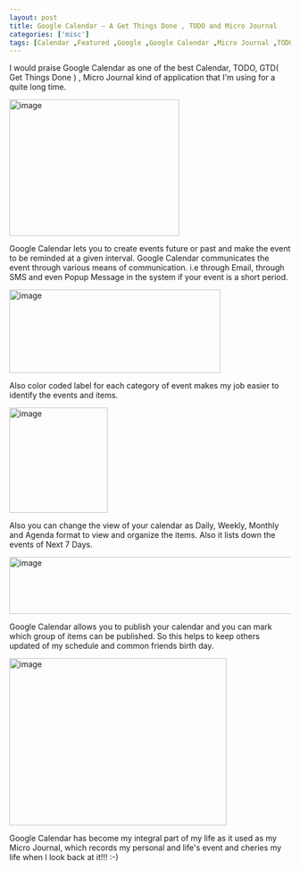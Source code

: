 ```yaml
---
layout: post
title: Google Calendar – A Get Things Done , TODO and Micro Journal
categories: ['misc']
tags: [Calendar ,Featured ,Google ,Google Calendar ,Micro Journal ,TODO] 
---
```

I would praise Google Calendar as one of the best Calendar, TODO, GTD( Get Things Done ) , Micro Journal kind of application that I'm using for a quite long time.

<a href="http://maheshexp.files.wordpress.com/2007/12/image.png"><img width="304" src="http://maheshexp.files.wordpress.com/2007/12/image-thumb.png" alt="image" height="244" style="border-width: 0pt" /></a>

Google Calendar lets you to create events future or past and make the event to be reminded at a given interval. Google Calendar communicates the event through various means of communication. i.e through Email, through SMS and even Popup Message in the system if your event is a short period.

<a href="http://maheshexp.files.wordpress.com/2007/12/image1.png"><img width="378" src="http://maheshexp.files.wordpress.com/2007/12/image-thumb1.png" alt="image" height="149" style="border-width: 0pt" /></a>
<!--more-->
Also color coded label for each category of event makes my job easier to identify the events and items.

<a href="http://maheshexp.files.wordpress.com/2007/12/image2.png"><img width="176" src="http://maheshexp.files.wordpress.com/2007/12/image-thumb2.png" alt="image" height="188" style="border-width: 0pt" /></a>

Also you can change the view of your calendar as Daily, Weekly, Monthly and Agenda format to view and organize the items. Also it lists down the events of Next 7 Days.

<a href="http://maheshexp.files.wordpress.com/2007/12/image3.png"><img width="644" src="http://maheshexp.files.wordpress.com/2007/12/image-thumb3.png" alt="image" height="102" style="border-width: 0pt" /></a>

Google Calendar allows you to publish your calendar and you can mark which group of items can be published. So this helps to keep others updated of my schedule and common friends birth day.

<a href="http://maheshexp.files.wordpress.com/2007/12/image4.png"><img width="389" src="http://maheshexp.files.wordpress.com/2007/12/image-thumb4.png" alt="image" height="299" style="border-width: 0pt" /></a>

Google Calendar has become my integral part of my life as it used as my Micro Journal, which records my personal and life's event and cheries my life when I look back at it!!! :-)

